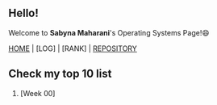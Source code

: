 ## Hello!
Welcome to **Sabyna Maharani**'s Operating Systems Page!:smile:

[HOME](.) | [LOG] | [RANK] | [REPOSITORY](https://github.com/sabynn/os212)

## Check my top 10 list
1. [Week 00]
